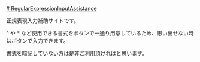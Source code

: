 [# RegularExpressionInputAssistance](https://uni928.github.io/RegularExpressionInputAssistance/)

正規表現入力補助サイトです。

^ や * など使用できる書式をボタンで一通り用意しているため、思い出せない時はボタンで入力できます。

書式を暗記していない方は是非ご利用頂ければと思います。
